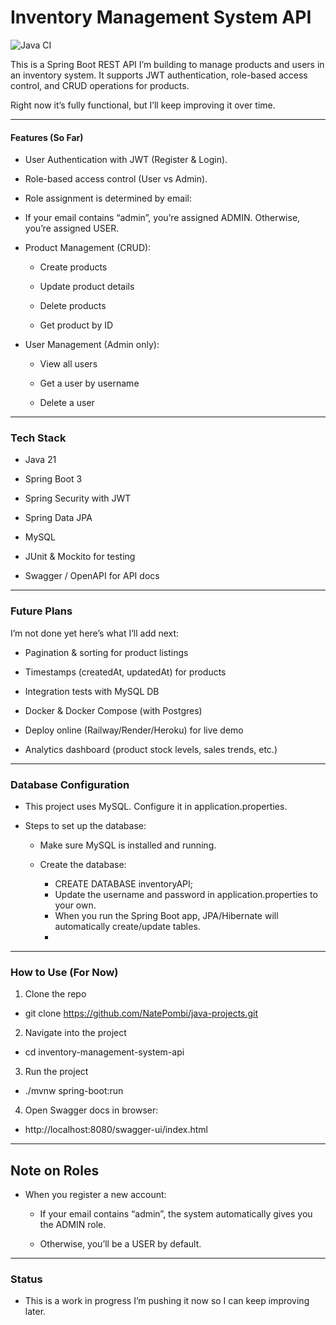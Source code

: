 # Inventory Management System API

![Java CI](https://github.com/NatePombi/inventory-management-system-api/actions/workflows/test.yml/badge.svg)


This is a Spring Boot REST API I’m building to manage products and users in an inventory system.
It supports JWT authentication, role-based access control, and CRUD operations for products.

Right now it’s fully functional, but I’ll keep improving it over time.

---

#### Features (So Far)
*  User Authentication with JWT (Register & Login).

* Role-based access control (User vs Admin).

* Role assignment is determined by email:

* If your email contains “admin”, you’re assigned ADMIN.
Otherwise, you’re assigned USER.

* Product Management (CRUD):

  * Create products

   * Update product details

    * Delete products

    * Get product by ID

* User Management (Admin only):

  * View all users

  * Get a user by username

  * Delete a user

---

### Tech Stack

* Java 21

* Spring Boot 3

* Spring Security with JWT

* Spring Data JPA

* MySQL

* JUnit & Mockito for testing

* Swagger / OpenAPI for API docs

---

### Future Plans

I’m not done yet here’s what I’ll add next:

*  Pagination & sorting for product listings

* Timestamps (createdAt, updatedAt) for products

* Integration tests with MySQL DB

* Docker & Docker Compose (with Postgres)

* Deploy online (Railway/Render/Heroku) for live demo

* Analytics dashboard (product stock levels, sales trends, etc.)

--- 

### Database Configuration

- This project uses MySQL. Configure it in application.properties.

- Steps to set up the database:

  - Make sure MySQL is installed and running.

  - Create the database:

    - CREATE DATABASE inventoryAPI;
    - Update the username and password in application.properties to your own.
    - When you run the Spring Boot app, JPA/Hibernate will automatically create/update tables.
    - 


---

### How to Use (For Now)

1) Clone the repo

- git clone https://github.com/NatePombi/java-projects.git


2) Navigate into the project

- cd inventory-management-system-api


3) Run the project

- ./mvnw spring-boot:run


4) Open Swagger docs in browser:

- http://localhost:8080/swagger-ui/index.html

---
## Note on Roles

- When you register a new account:

  - If your email contains “admin”, the system automatically gives you the ADMIN role.

  - Otherwise, you’ll be a USER by default.

---

### Status

- This is a work in progress I’m pushing it now so I can keep improving later.
